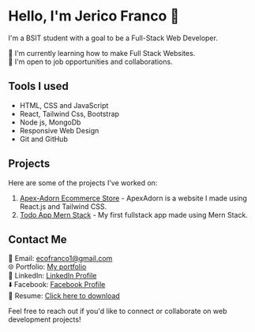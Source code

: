 # Hello, I'm Jerico Franco 👋

I'm a BSIT student with a goal to be a Full-Stack Web Developer.

🌱 I'm currently learning how to make Full Stack Websites.<br/>
💼 I'm open to job opportunities and collaborations.

## Tools I used

- HTML, CSS and JavaScript
- React, Tailwind Css, Bootstrap
- Node js, MongoDb
- Responsive Web Design
- Git and GitHub

## Projects

Here are some of the projects I've worked on:

1. [Apex-Adorn Ecommerce Store](https://apexadorn.netlify.app) - ApexAdorn is a website I made using React.js and Tailwind CSS.
2. [Todo App Mern Stack](https://todo-app-frontend-sigma-swart.vercel.app/) - My first fullstack app made using Mern Stack.
 
## Contact Me

📧 Email: ecofranco1@gmail.com <br/>
🌐 Portfolio: [My portfolio](https://francojerico.netlify.app/) <br/>
📱 LinkedIn: [LinkedIn Profile](https://www.linkedin.com/in/jerico-franco-37b75627b/) <br/>
⬇️ Facebook: [Facebook Profile](https://www.facebook.com/jericofranco15/) <br/>
📄 Resume: [Click here to download](https://sg.docworkspace.com/d/sIHr-jqKwAfDlsKwG)

Feel free to reach out if you'd like to connect or collaborate on web development projects!

